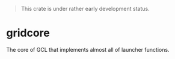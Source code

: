 >This crate is under rather early development status.

# gridcore
The core of GCL that implements almost all of launcher functions.